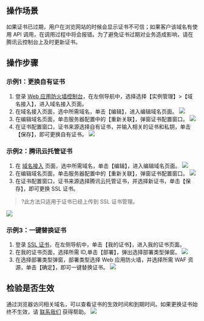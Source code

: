 ## 操作场景
如果证书已过期，用户在浏览网站的时候会显示证书不可信；如果客户该域名有使用 API 调用，在调用过程中将会报错。为了避免证书过期对业务造成影响，请在腾讯云控制台上及时更新证书。

## 操作步骤
### 示例1：更换自有证书
1. 登录 [Web 应用防火墙控制台](https://console.cloud.tencent.com/guanjia/waf/overview)，在左侧导航中，选择选择【实例管理】>【域名接入】，进入域名接入页面。
2. 在域名接入页面，选中所需域名，单击【编辑】，进入编辑域名页面。
![](https://main.qcloudimg.com/raw/f26543b49f58a5c29de895b8b72c0d94.png)
3. 在编辑域名页面，单击服务器配置中的【重新关联】，弹窗证书配置窗口。
![](https://main.qcloudimg.com/raw/b6323012fa764e056e3e0de1108ecfb0.png)
4. 在证书配置窗口，证书来源选择自有证书，并输入相关的证书和私钥，单击【保存】，即可更换自有证书。
![](https://main.qcloudimg.com/raw/43e585d512df3a310c4082e6e902bc70.png)

### 示例2：腾讯云托管证书
1. 在 [域名接入](https://console.cloud.tencent.com/guanjia/instance/domain) 页面，选中所需域名，单击【编辑】，进入编辑域名页面。
![](https://main.qcloudimg.com/raw/f26543b49f58a5c29de895b8b72c0d94.png)
2. 在编辑域名页面，单击服务器配置中的【重新关联】，弹窗证书配置窗口。
![](https://main.qcloudimg.com/raw/b6323012fa764e056e3e0de1108ecfb0.png)
2. 在证书配置窗口，证书来源选择腾讯云托管证书，并选择新证书，单击【保存】，即可更换 SSL 证书。
>?此方法只适用于证书已经上传到 SSL 证书管理。
>
![](https://main.qcloudimg.com/raw/0ab087a75f4e1570d6adb19ec91090a5.png)

### 示例3：一键替换证书
1. 登录 [SSL 证书](https://console.cloud.tencent.com/guanjia/waf/overview)，在左侧导航中，单击【我的证书】，进入我的证书页面。
2. 在我的证书页面，选择所需 ID,单击【部署】，弹出选择部署类型弹窗。
![](https://main.qcloudimg.com/raw/59512620e91d930e09564cc158447acd.png)
3. 在选择部署类型弹窗，部署类型选择 Web 应用防火墙，并选择所需 WAF 资源，单击【确定】，即可一键替换证书。
![](https://main.qcloudimg.com/raw/fdf31449280401cf67ce7f64f50ceb6e.png)

## 检验是否生效
通过浏览器访问相关域名，可以查看证书的生效时间和到期时间。如果更换证书始终不生效，请 [联系我们](https://cloud.tencent.com/online-service?from=connect-us) 获得帮助。
![](https://main.qcloudimg.com/raw/e95302f7dd2c8749159f35673dc1c0ef.png)
